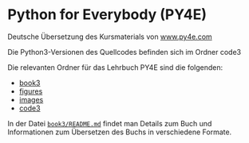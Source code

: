 
Python for Everybody (PY4E)
===========================

Deutsche Übersetzung des Kursmaterials von www.py4e.com

Die Python3-Versionen des Quellcodes befinden sich im Ordner code3

Die relevanten Ordner für das Lehrbuch PY4E sind die folgenden:

* [book3](book3/)
* [figures](figures/)
* [images](images/)
* [code3](code3/)

In der Datei [`book3/README.md`](book3/README.md) findet man Details zum Buch und Informationen zum Übersetzen des Buchs in verschiedene Formate.
